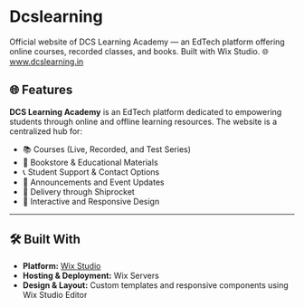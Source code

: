 # Dcslearning
Official website of DCS Learning Academy — an EdTech platform offering online courses, recorded classes, and books. Built with Wix Studio. 🌐 www.dcslearning.in

## 🌐 Features

**DCS Learning Academy** is an EdTech platform dedicated to empowering students through online and offline learning resources. The website is a centralized hub for:

- 📚 Courses (Live, Recorded, and Test Series)
- 🛒 Bookstore & Educational Materials
- 📞 Student Support & Contact Options
- 📅 Announcements and Event Updates
- 🚚 Delivery through Shiprocket
- 🎯 Interactive and Responsive Design


---

## 🛠️ Built With

- **Platform:** [Wix Studio](https://www.wix.com/studio)
- **Hosting & Deployment:** Wix Servers
- **Design & Layout:** Custom templates and responsive components using Wix Studio Editor


